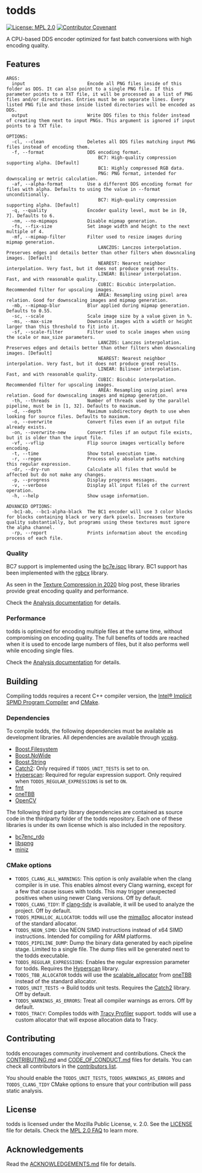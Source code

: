 # todds

[![License: MPL 2.0](https://img.shields.io/badge/License-MPL%202.0-brightgreen.svg)](https://opensource.org/licenses/MPL-2.0) [![Contributor Covenant](https://img.shields.io/badge/Contributor%20Covenant-2.1-4baaaa.svg)](CODE_OF_CONDUCT.md)

A CPU-based DDS encoder optimized for fast batch conversions with high encoding quality.

## Features

```
ARGS:
  input                       Encode all PNG files inside of this folder as DDS. It can also point to a single PNG file. If this parameter points to a TXT file, it will be processed as a list of PNG files and/or directories. Entries must be on separate lines. Every listed PNG file and those inside listed directories will be encoded as DDS.
  output                      Write DDS files to this folder instead of creating them next to input PNGs. This argument is ignored if input points to a TXT file.

OPTIONS:
  -cl, --clean                Deletes all DDS files matching input PNG files instead of encoding them.
  -f, --format                DDS encoding format.
                                  BC7: High-quality compression supporting alpha. [Default]
                                  BC1: Highly compressed RGB data.
                                  PNG: PNG format, intended for downscaling or metric calculation.
  -af, --alpha-format         Use a different DDS encoding format for files with alpha. Defaults to using the value in --format unconditionally.
                                  BC7: High-quality compression supporting alpha. [Default]
  -q, --quality               Encoder quality level, must be in [0, 7]. Defaults to 6.
  -nm, --no-mipmaps           Disable mipmap generation.
  -fs, --fix-size             Set image width and height to the next multiple of 4.
  -mf, --mipmap-filter        Filter used to resize images during mipmap generation.
                                  LANCZOS: Lanczos interpolation. Preserves edges and details better than other filters when dowsncaling images. [Default]
                                  NEAREST: Nearest neighbor interpolation. Very fast, but it does not produce great results.
                                  LINEAR: Bilinear interpolation. Fast, and with reasonable quality.
                                  CUBIC: Bicubic interpolation. Recommended filter for upscaling images.
                                  AREA: Resampling using pixel area relation. Good for downscaling images and mipmap generation.
  -mb, --mipmap-blur          Blur applied during mipmap generation. Defaults to 0.55.
  -sc, --scale                Scale image size by a value given in %.
  -ms, --max-size             Downscale images with a width or height larger than this threshold to fit into it.
  -sf, --scale-filter         Filter used to scale images when using the scale or max_size parameters.
                                  LANCZOS: Lanczos interpolation. Preserves edges and details better than other filters when dowsncaling images. [Default]
                                  NEAREST: Nearest neighbor interpolation. Very fast, but it does not produce great results.
                                  LINEAR: Bilinear interpolation. Fast, and with reasonable quality.
                                  CUBIC: Bicubic interpolation. Recommended filter for upscaling images.
                                  AREA: Resampling using pixel area relation. Good for downscaling images and mipmap generation.
  -th, --threads              Number of threads used by the parallel pipeline, must be in [1, 32]. Defaults to maximum.
  -d, --depth                 Maximum subdirectory depth to use when looking for source files. Defaults to maximum.
  -o, --overwrite             Convert files even if an output file already exists.
  -on, --overwrite-new        Convert files if an output file exists, but it is older than the input file.
  -vf, --vflip                Flip source images vertically before encoding.
  -t, --time                  Show total execution time.
  -r, --regex                 Process only absolute paths matching this regular expression.
  -dr, --dry-run              Calculate all files that would be affected but do not make any changes.
  -p, --progress              Display progress messages.
  -v, --verbose               Display all input files of the current operation.
  -h, --help                  Show usage information.

ADVANCED OPTIONS:
  -bc1-ab, --bc1-alpha-black  The BC1 encoder will use 3 color blocks for blocks containing black or very dark pixels. Increases texture quality substantially, but programs using these textures must ignore the alpha channel.
  -rp, --report               Prints information about the encoding process of each file.
```

### Quality

BC7 support is implemented using the [bc7e.ispc](https://github.com/richgel999/bc7enc_rdo) library. BC1 support has been implemented with the [rgbcx](https://github.com/richgel999/bc7enc_rdo) library.

As seen in the [Texture Compression in 2020](https://aras-p.info/blog/2020/12/08/Texture-Compression-in-2020/) blog post, these libraries provide great encoding quality and performance.

Check the [Analysis documentation](ANALYSIS.md) for details.

### Performance

todds is optimized for encoding multiple files at the same time, without compromising on encoding quality. The full benefits of todds are reached when it is used to encode large numbers of files, but it also performs well while encoding single files.

Check the [Analysis documentation](ANALYSIS.md) for details.

## Building

Compiling todds requires a recent C++ compiler version, the [Intel® Implicit SPMD Program Compiler](https://github.com/ispc/ispc) and [CMake](https://cmake.org/).

### Dependencies

To compile todds, the following dependencies must be available as development libraries. All dependencies are available through [vcpkg](https://github.com/microsoft/vcpkg).

* [Boost.Filesystem](https://www.boost.org/doc/libs/master/libs/filesystem/doc/index.htm)
* [Boost.NoWide](https://www.boost.org/doc/libs/master/libs/nowide/doc/html/index.html)
* [Boost.String](https://www.boost.org/doc/libs/master/doc/html/string_algo.html)
* [Catch2](https://github.com/catchorg/Catch2): Only required if `TODDS_UNIT_TESTS` is set to on.
* [Hyperscan](https://www.hyperscan.io): Required for regular expression support. Only required when `TODDS_REGULAR_EXPRESSIONS` is set to `ON`.
* [fmt](https://fmt.dev/latest/index.html)
* [oneTBB](https://github.com/oneapi-src/oneTBB)
* [OpenCV](https://opencv.org/)

The following third party library dependencies are contained as source code in the thirdparty folder of the todds repository. Each one of these libraries is under its own license which is also included in the repository.

* [bc7enc_rdo](https://github.com/richgel999/bc7enc_rdo)
* [libspng](https://libspng.org/)
* [miniz](https://github.com/richgel999/miniz)

### CMake options

* `TODDS_CLANG_ALL_WARNINGS`: This option is only available when the clang compiler is in use. This enables almost every Clang warning, except for a few that cause issues with todds. This may trigger unexpected positives when using newer Clang versions. Off by default.
* `TODDS_CLANG_TIDY`: If [clang-tidy](https://clang.llvm.org/extra/clang-tidy/) is available, it will be used to analyze the project. Off by default.
* `TODDS_MIMALLOC_ALLOCATOR`: todds will use the [mimalloc](https://github.com/microsoft/mimalloc) allocator instead of the standard allocator.
* `TODDS_NEON_SIMD`: Use NEON SIMD instructions instead of x64 SIMD instructions. Intended for compiling for ARM platforms.
* `TODDS_PIPELINE_DUMP`: Dump the binary data generated by each pipeline stage. Limited to a single file. The dump files will be generated next to the todds executable.
* `TODDS_REGULAR_EXPRESSIONS`: Enables the regular expression parameter for todds. Requires the [Hyperscan](https://github.com/intel/hyperscan) library.
* `TODDS_TBB_ALLOCATOR` todds will use the [scalable_allocator](https://oneapi-src.github.io/oneTBB/main/tbb_userguide/Memory_Allocation.html) from [oneTBB](https://github.com/oneapi-src/oneTBB) instead of the standard allocator.
* `TODDS_UNIT_TESTS` -> Build todds unit tests. Requires the [Catch2](https://github.com/catchorg/Catch2) library. Off by default.
* `TODDS_WARNINGS_AS_ERRORS`: Treat all compiler warnings as errors. Off by default.
* `TODDS_TRACY`: Compiles todds with [Tracy Profiler](https://github.com/wolfpld/tracy) support. todds will use a custom allocator that will expose allocation data to Tracy.

## Contributing

todds encourages community involvement and contributions. Check the [CONTRIBUTING.md](CONTRIBUTING.md) and [CODE_OF_CONDUCT.md](CODE_OF_CONDUCT.md) files for details. You can check all contributors in the [contributors list](https://github.com/joseasoler/todds/graphs/contributors).

You should enable the `TODDS_UNIT_TESTS`, `TODDS_WARNINGS_AS_ERRORS` and `TODDS_CLANG_TIDY` CMake options to ensure that your contribution will pass static analysis.

## License

todds is licensed under the Mozilla Public License, v. 2.0. See the [LICENSE](LICENSE) file for details. Check the [MPL 2.0 FAQ](https://www.mozilla.org/en-US/MPL/2.0/FAQ/) to learn more.

## Acknowledgements

Read the [ACKNOWLEDGEMENTS.md](ACKNOWLEDGEMENTS.md) file for details.
